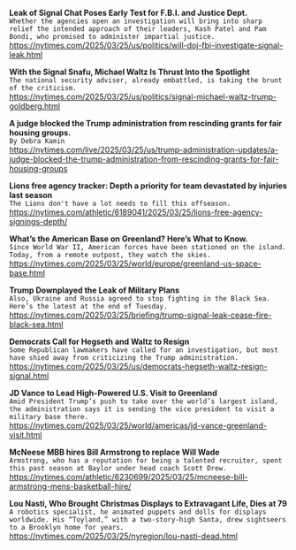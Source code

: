 **Leak of Signal Chat Poses Early Test for F.B.I. and Justice Dept.**\
`Whether the agencies open an investigation will bring into sharp relief the intended approach of their leaders, Kash Patel and Pam Bondi, who promised to administer impartial justice.`\
https://nytimes.com/2025/03/25/us/politics/will-doj-fbi-investigate-signal-leak.html

**With the Signal Snafu, Michael Waltz Is Thrust Into the Spotlight**\
`The national security adviser, already embattled, is taking the brunt of the criticism.`\
https://nytimes.com/2025/03/25/us/politics/signal-michael-waltz-trump-goldberg.html

**A judge blocked the Trump administration from rescinding grants for fair housing groups.**\
`By Debra Kamin`\
https://nytimes.com/live/2025/03/25/us/trump-administration-updates/a-judge-blocked-the-trump-administration-from-rescinding-grants-for-fair-housing-groups

**Lions free agency tracker: Depth a priority for team devastated by injuries last season**\
`The Lions don't have a lot needs to fill this offseason.`\
https://nytimes.com/athletic/6189041/2025/03/25/lions-free-agency-signings-depth/

**What’s the American Base on Greenland? Here’s What to Know.**\
`Since World War II, American forces have been stationed on the island. Today, from a remote outpost, they watch the skies.`\
https://nytimes.com/2025/03/25/world/europe/greenland-us-space-base.html

**Trump Downplayed the Leak of Military Plans**\
`Also, Ukraine and Russia agreed to stop fighting in the Black Sea. Here’s the latest at the end of Tuesday.`\
https://nytimes.com/2025/03/25/briefing/trump-signal-leak-cease-fire-black-sea.html

**Democrats Call for Hegseth and Waltz to Resign**\
`Some Republican lawmakers have called for an investigation, but most have shied away from criticizing the Trump administration.`\
https://nytimes.com/2025/03/25/us/democrats-hegseth-waltz-resign-signal.html

**JD Vance to Lead High-Powered U.S. Visit to Greenland**\
`Amid President Trump’s push to take over the world’s largest island, the administration says it is sending the vice president to visit a military base there.`\
https://nytimes.com/2025/03/25/world/americas/jd-vance-greenland-visit.html

**McNeese MBB hires Bill Armstrong to replace Will Wade**\
`Armstrong, who has a reputation for being a talented recruiter, spent this past season at Baylor under head coach Scott Drew.`\
https://nytimes.com/athletic/6230699/2025/03/25/mcneese-bill-armstrong-mens-basketball-hire/

**Lou Nasti, Who Brought Christmas Displays to Extravagant Life, Dies at 79**\
`A robotics specialist, he animated puppets and dolls for displays worldwide. His “Toyland,” with a two-story-high Santa, drew sightseers to a Brooklyn home for years.`\
https://nytimes.com/2025/03/25/nyregion/lou-nasti-dead.html

